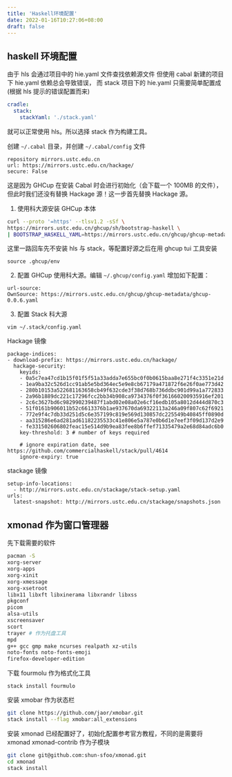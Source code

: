 ```yaml
---
title: 'Haskell环境配置'
date: 2022-01-16T10:27:06+08:00
draft: false
---
```


## haskell 环境配置

由于 hls 会通过项目中的 hie.yaml 文件查找依赖源文件
但使用 cabal 新建的项目下 hie.yaml 依赖总会导致错误，
而 stack 项目下的 hie.yaml 只需要简单配置成(根据 hls 提示的错误配置而来)

```yaml
cradle:
  stack:
    stackYaml: './stack.yaml'
```

就可以正常使用 hls。所以选择 stack 作为构建工具。

创建 `~/.cabal` 目录，并创建 `~/.cabal/config` 文件

```config
repository mirrors.ustc.edu.cn
url: https://mirrors.ustc.edu.cn/hackage/
secure: False
```

这是因为 GHCup 在安装 Cabal 时会进行初始化（会下载一个 100MB 的文件），
但此时我们还没有替换 Hackage 源！这一步首先替换 Hackage 源。

1. 使用科大源安装 GHCup 本体

```bash
curl --proto '=https' --tlsv1.2 -sSf \
https://mirrors.ustc.edu.cn/ghcup/sh/bootstrap-haskell \
| BOOTSTRAP_HASKELL_YAML=https://mirrors.ustc.edu.cn/ghcup/ghcup-metadata/ghcup-0.0.6.yaml sh
```

这里一路回车先不安装 hls 与 stack，等配置好源之后在用 ghcup tui 工具安装

`source .ghcup/env`

2. 配置 GHCup 使用科大源。编辑 `~/.ghcup/config.yaml` 增加如下配置：

```config
url-source:
OwnSource: https://mirrors.ustc.edu.cn/ghcup/ghcup-metadata/ghcup-0.0.6.yaml
```

3. 配置 Stack 科大源

`vim ~/.stack/config.yaml`

Hackage 镜像

```config
package-indices:
- download-prefix: https://mirrors.ustc.edu.cn/hackage/
  hackage-security:
    keyids:
    - 0a5c7ea47cd1b15f01f5f51a33adda7e655bc0f0b0615baa8e271f4c3351e21d
    - 1ea9ba32c526d1cc91ab5e5bd364ec5e9e8cb67179a471872f6e26f0ae773d42
    - 280b10153a522681163658cb49f632cde3f38d768b736ddbc901d99a1a772833
    - 2a96b1889dc221c17296fcc2bb34b908ca9734376f0f361660200935916ef201
    - 2c6c3627bd6c982990239487f1abd02e08a02e6cf16edb105a8012d444d870c3
    - 51f0161b906011b52c6613376b1ae937670da69322113a246a09f807c62f6921
    - 772e9f4c7db33d251d5c6e357199c819e569d130857dc225549b40845ff0890d
    - aa315286e6ad281ad61182235533c41e806e5a787e0b6d1e7eef3f09d137d2e9
    - fe331502606802feac15e514d9b9ea83fee8b6ffef71335479a2e68d84adc6b0
    key-threshold: 3 # number of keys required

    # ignore expiration date, see https://github.com/commercialhaskell/stack/pull/4614
    ignore-expiry: true
```

stackage 镜像

```config
setup-info-locations:
  - http://mirrors.ustc.edu.cn/stackage/stack-setup.yaml
urls:
  latest-snapshot: http://mirrors.ustc.edu.cn/stackage/snapshots.json
```

## xmonad 作为窗口管理器

先下载需要的软件

```bash
pacman -S
xorg-server
xorg-apps
xorg-xinit
xorg-xmessage
xorg-xsetroot
libx11 libxft libxinerama libxrandr libxss
pkgconf
picom
alsa-utils
xscreensaver
scort
trayer # 作为托盘工具
mpd
g++ gcc gmp make ncurses realpath xz-utils
noto-fonts noto-fonts-emoji
firefox-developer-edition
```

下载 fourmolu 作为格式化工具

`stack install fourmulo`

安装 xmobar 作为状态栏

```bash
git clone https://github.com/jaor/xmobar.git
stack install --flag xmobar:all_extensions
```

安装 xmonad
已经配置好了，初始化配置参考官方教程，不同的是需要将 xmonad xmonad-contrib 作为子模块

```bash
git clone git@github.com:shun-sfoo/xmonad.git
cd xmonad
stack install
```
